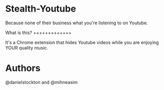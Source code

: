 Stealth-Youtube
===============

Because none of their business what you're listening to on Youtube.


What is this?
+++++++++++++

It's a Chrome extension that hides
Youtube videos while you are enjoying YOUR quality music.


Authors
=======

@danielstockton and @mihneasim
